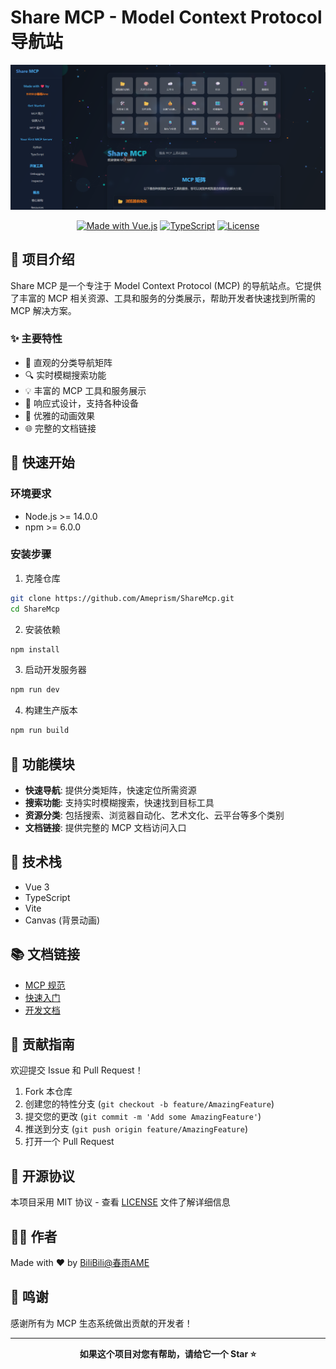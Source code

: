 # Share MCP - Model Context Protocol 导航站

<p align="center">
  <img src="ShareMCP-Logo.png" alt="Share MCP Logo" width="900"/>
</p>

<div align="center">

[![Made with Vue.js](https://img.shields.io/badge/Made%20with-Vue.js-42b883.svg)](https://vuejs.org/)
[![TypeScript](https://img.shields.io/badge/TypeScript-Ready-blue.svg)](https://www.typescriptlang.org/)
[![License](https://img.shields.io/badge/License-MIT-yellow.svg)](LICENSE)

</div>

## 📝 项目介绍

Share MCP 是一个专注于 Model Context Protocol (MCP) 的导航站点。它提供了丰富的 MCP 相关资源、工具和服务的分类展示，帮助开发者快速找到所需的 MCP 解决方案。

### ✨ 主要特性

- 🎯 直观的分类导航矩阵
- 🔍 实时模糊搜索功能
- 💡 丰富的 MCP 工具和服务展示
- 📱 响应式设计，支持各种设备
- 🎨 优雅的动画效果
- 🌐 完整的文档链接

## 🚀 快速开始

### 环境要求

- Node.js >= 14.0.0
- npm >= 6.0.0

### 安装步骤

1. 克隆仓库
```bash
git clone https://github.com/Ameprism/ShareMcp.git
cd ShareMcp
```

2. 安装依赖
```bash
npm install
```

3. 启动开发服务器
```bash
npm run dev
```

4. 构建生产版本
```bash
npm run build
```

## 🎯 功能模块

- **快速导航**: 提供分类矩阵，快速定位所需资源
- **搜索功能**: 支持实时模糊搜索，快速找到目标工具
- **资源分类**: 包括搜索、浏览器自动化、艺术文化、云平台等多个类别
- **文档链接**: 提供完整的 MCP 文档访问入口

## 🔧 技术栈

- Vue 3
- TypeScript
- Vite
- Canvas (背景动画)

## 📚 文档链接

- [MCP 规范](https://spec.modelcontextprotocol.io/specification/2024-11-05/)
- [快速入门](https://mcp-docs.cn/quickstart)
- [开发文档](https://mcp-docs.cn/introduction)

## 🤝 贡献指南

欢迎提交 Issue 和 Pull Request！

1. Fork 本仓库
2. 创建您的特性分支 (`git checkout -b feature/AmazingFeature`)
3. 提交您的更改 (`git commit -m 'Add some AmazingFeature'`)
4. 推送到分支 (`git push origin feature/AmazingFeature`)
5. 打开一个 Pull Request

## 📄 开源协议

本项目采用 MIT 协议 - 查看 [LICENSE](LICENSE) 文件了解详细信息

## 👨‍💻 作者

Made with ❤️ by [BiliBili@春雨AME](https://space.bilibili.com/666714573)

## 🙏 鸣谢

感谢所有为 MCP 生态系统做出贡献的开发者！

---

<div align="center">

**如果这个项目对您有帮助，请给它一个 Star ⭐️**

</div>

